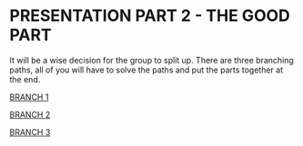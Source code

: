 # PRESENTATION PART 2 - THE GOOD PART
It will be a wise decision for the group to split up. There are three branching paths, all of you will have to solve the paths and put the parts together at the end.

[BRANCH 1](https://pleaseenjoy.github.io/branch1.md)

[BRANCH 2](https://pleaseenjoy.github.io/branch2.md)

[BRANCH 3](https://pleaseenjoy.github.io/branch3.md)
